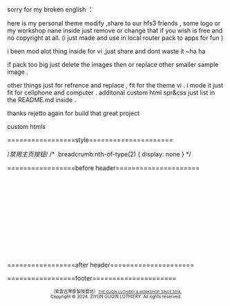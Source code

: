 
sorry for my broken english ：

here is my personal theme modify ,share to our hfs3 friends , some logo or my workshop nane inside just remove or change that if you wish is free and no copyright at all. (i just made and use in local router pack to apps for fun )

i been mod alot thing inside for vi ,just share and dont waste it ~ha ha

if pack too big just delete the images then or replace other smaller sample image .

other things just for refrence and replace , fit for the theme vi .
i mode it just fit for cellphone and computer .
additonal custom html spr&css just list in the README.md inside .

thanks rejetto again for build that great project




custom htmls


=================style=====================


/*禁用主页按钮*/
/* .breadcrumb:nth-of-type(2) { display: none } */


<style type="text/css">
       
   html {
    zoom: 1.0;
  }
 </style>


=================before header=====================

<!-- banner范围限制 -->
<style> 
#banner img{
  top:5 px;
  height:100%;
  height:180px;
  width: 100%;
  position: relative;
  object-fit: cover;
  object-position: center;
   }
</style>

 
<!-- 原版固定图片
<div id="banner">
<img src="/images/13.png"></img>
</div>
 -->

<!-- banner随机图片限制 -->
<style>
#randomImage {
  transition: opacity 0.5s ease-in-out;
  opacity: 0;
  top:5 px;
  height:100%;
  height:180px;
  width: 100%;
  position: relative;
  object-fit: cover;
  object-position: center;
    }
</style>

<!-- banner随机图片路径 -->
<div id="banner">
<img id="randomImage" src="" alt="Random Image">
    <script>
        var images = [
            '/images/18.jpg',
            '/images/19.jpg',
            '/images/20.jpg',
            '/images/21.jpg',
            '/images/22.jpg'
            
        ];
    </script>
</div>


<!-- banner随机图片脚本 -->
<script>
    var imgElement = document.getElementById('randomImage');
    function setRandomImage() {
        var randomIndex = Math.floor(Math.random() * images.length);
        imgElement.src = images[randomIndex];
        imgElement.style.opacity = 1;
    }
    imgElement.onload = function() {
        imgElement.style.opacity = 1;
    }
    imgElement.style.opacity = 0;
    setRandomImage();
</script>


<!-- 每次刷新触发随机图 -->
<script>
    window.onload = function() {
        document.getElementById('randomImage').src = getRandomImage();
    }
</script>

=================after header=====================
<style>
.list-wrapper { max-width: 70em;margin-right: auto;margin-left: auto;}
</style>

=================footer=====================
<style> 
.footer-w3l p {
    font-size: 10px;
    position: relative;
    height: 4px;
    object-position: center;
    text-align:center;
    max-width: 93em;
    margin-right: auto;
    margin-left: auto;
}
</style>

<style> 
.footer-w3l a {
    font-size: 8px;
}
</style>

<div class="footer-w3l">
	<p>｛紫雲古琴斵製技藝坊｝<a ="_blank" href="https://luthier.blog/">THE GUQIN LUTHIERY & WORKSHOP. SINCE 2014. </a></p>
		<p>Copyright &copy; 2024. ZIYUN GUQIN LUTHIERY. All rights reserved.</p>
</div>
